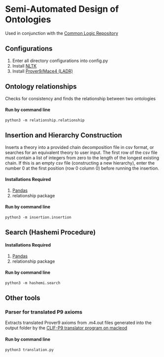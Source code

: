 # Semi-Automated Design of Ontologies
Used in conjunction with the [Common Logic Repository](https://github.com/gruninger/colore)

## Configurations
1. Enter all directory configurations into config.py
2. Install [NLTK](https://www.nltk.org/install.html)
3. Install [Prover9/Mace4 (LADR)](https://www.cs.unm.edu/~mccune/prover9/download/)

## Ontology relationships
Checks for consistency and finds the relationship between two ontologies

#### Run by command line
`python3 -m relationship.relationship`

## Insertion and Hierarchy Construction
Inserts a theory into a provided chain decomposition file in csv format, or searches for an equivalent theory to user input. 
The first row of the csv file must contain a list of integers from zero to the length of the longest existing chain. 
If this is an empty csv file (constructing a new hierarchy), enter the number 0 at the first position (row 0 column 0) before running 
the insertion. 

#### Installations Required
1. [Pandas](https://pandas.pydata.org/pandas-docs/stable/getting_started/install.html)
2. relationship package

#### Run by command line
`python3 -m insertion.insertion`


## Search (Hashemi Procedure)

#### Installations Required
1. [Pandas](https://pandas.pydata.org/pandas-docs/stable/getting_started/install.html)
2. relationship package

#### Run by command line
`python3 -m hashemi.search`


## Other tools
### Parser for translated P9 axioms
Extracts translated Prover9 axioms from .m4.out files generated into the output folder
by the [CLIF-P9 translator program on macleod](https://github.com/thahmann/macleod/wiki/macleod-python3-(beta)-GUI-setup) 

#### Run by command line
`python3 translation.py`
